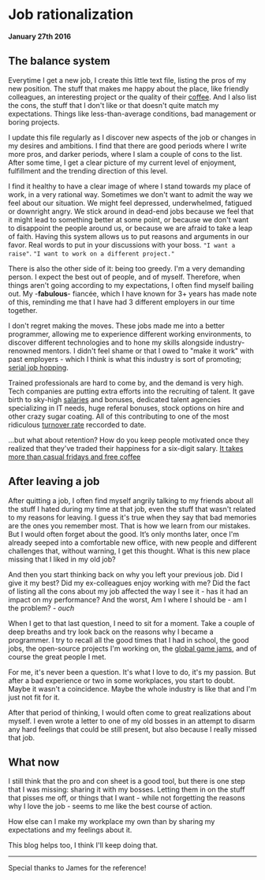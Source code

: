 	 	 	
# Job rationalization

**January 27th 2016**

## The balance system

Everytime I get a new job, I create this little text file, listing the pros of my new position. The stuff that makes me happy about the place, like friendly colleagues, an interesting project or the quality of their [coffee](http://www.businessinsider.com/the-one-office-perk-you-must-splurge-on-2011-3). And I also list the cons, the stuff that I don't like or that doesn't quite match my expectations. Things like less-than-average conditions, bad management or boring projects.

I update this file regularly as I discover new aspects of the job or changes in my desires and ambitions. I find that there are good periods where I write more pros, and darker periods, where I slam a couple of cons to the list. After some time, I get a clear picture of my current level of enjoyment, fulfillment and the trending direction of this level.

I find it healthy to have a clear image of where I stand towards my place of work, in a very rational way. Sometimes we don't want to admit the way we feel about our situation. We might feel depressed, underwhelmed, fatigued or downright angry. We stick around in dead-end jobs because we feel that it might lead to something better at some point, or because we don't want to disappoint the people around us, or because we are afraid to take a leap of faith. Having this system allows us to put reasons and arguments in our favor. Real words to put in your discussions with your boss. `"I want a raise"`. `"I want to work on a different project."`

There is also the other side of it: being too greedy. I'm a very demanding person. I expect the best out of people, and of myself. Therefore, when things aren't going according to my expectations, I often find myself bailing out. My -**fabulous**- fiancée, which I have known for 3+ years has made note of this, reminding me that I have had 3 different employers in our time together.

I don't regret making the moves. These jobs made me into a better programmer, allowing me to experience different working environments, to discover different technologies and to hone my skills alongside industry-renowned mentors. I didn't feel shame or that I owed to "make it work" with past employers - which I think is what this industry is sort of promoting; [serial job hopping](http://www.cnbc.com/2015/09/15/job-hopping-can-boost-your-career-if-you-do-it-right.html).

Trained professionals are hard to come by, and the demand is very high. Tech companies are putting extra efforts into the recruiting of talent. It gave birth to sky-high [salaries](http://www.worldsalaries.org/computerprogrammer.shtml) and bonuses, dedicated talent agencies specializing in IT needs, huge referal bonuses, stock options on hire and other crazy sugar coating. All of this contributing to one of the most ridiculous [turnover rate](http://www.techrepublic.com/blog/career-management/tech-companies-have-highest-turnover-rate/) reccorded to date.

...but what about retention? How do you keep people motivated once they realized that they've traded their happiness for a six-digit salary.
[It takes more than casual fridays and free coffee](http://www.amazon.com/Takes-More-Casual-Fridays-Coffee/dp/1137526947/ref=sr_1_1?ie=UTF8&qid=1453941721)

## After leaving a job

After quitting a job, I often find myself angrily talking to my friends about all the stuff I hated during my time at that job, even the stuff that wasn't related to my reasons for leaving. I guess it's true when they say that bad memories are the ones you remember most. That is how we learn from our mistakes. But I would often forget about the good. It’s only months later, once I'm already seeped into a comfortable new office, with new people and different challenges that, without warning, I get this thought. What is this new place missing that I liked in my old job?

And then you start thinking back on why you left your previous job. Did I give it my best? Did my ex-colleagues enjoy working with me? Did the fact of listing all the cons about my job affected the way I see it - has it had an impact on my performance? And the worst, Am I where I should be - am I the problem? - *ouch*

When I get to that last question, I need to sit for a moment. Take a couple of deep breaths and try look back on the reasons why I became a programmer. I try to recall all the good times that I had in school, the good jobs, the open-source projects I'm working on, the [global game jams](http://globalgamejam.org/), and of course the great people I met.

For me, it's never been a question. It's what I love to do, it's my passion. But after a bad experience or two in some workplaces, you start to doubt. Maybe it wasn't a coincidence. Maybe the whole industry is like that and I'm just not fit for it.

After that period of thinking, I would often come to great realizations about myself. I even wrote a letter to one of my old bosses in an attempt to disarm any hard feelings that could be still present, but also because I really missed that job.

## What now

I still think that the pro and con sheet is a good tool, but there is one step that I was missing: sharing it with my bosses. Letting them in on the stuff that pisses me off, or things that I want - while not forgetting the reasons why I love the job - seems to me like the best course of action.

How else can I make my workplace my own than by sharing my expectations and my feelings about it.



This blog helps too, I think I'll keep doing that.

---

Special thanks to James for the reference!

